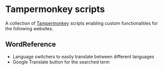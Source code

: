 # Tampermonkey scripts

A collection of [Tampermonkey](https://www.tampermonkey.net/) scripts enabling custom functionalities for the following websites.

## WordReference

* Language switchers to easily translate between different languages
* Google Translate button for the searched term
